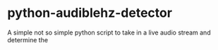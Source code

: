 # python-audiblehz-detector
A simple not so simple python script to take in a live audio stream and determine the 
